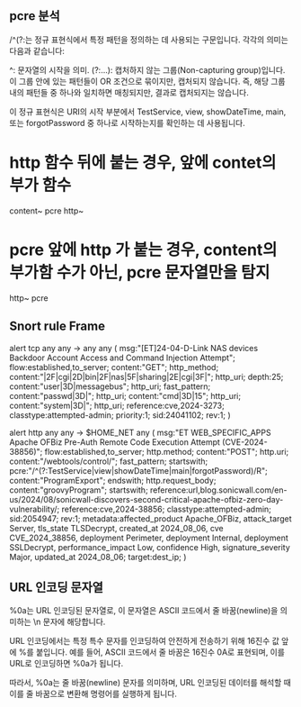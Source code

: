 ## pcre 분석

/^(?:는 정규 표현식에서 특정 패턴을 정의하는 데 사용되는 구문입니다. 각각의 의미는 다음과 같습니다:

^: 문자열의 시작을 의미.
(?:...): 캡처하지 않는 그룹(Non-capturing group)입니다. 이 그룹 안에 있는 패턴들이 OR 조건으로 묶이지만, 캡처되지 않습니다. 즉, 해당 그룹 내의 패턴들 중 하나와 일치하면 매칭되지만, 결과로 캡처되지는 않습니다.

이 정규 표현식은 URI의 시작 부분에서 TestService, view, showDateTime, main, 또는 forgotPassword 중 하나로 시작하는지를 확인하는 데 사용됩니다.

# http 함수 뒤에 붙는 경우, 앞에 contet의 부가 함수
content~ pcre http~
# pcre 앞에 http 가 붙는 경우, content의 부가함 수가 아닌, pcre 문자열만을 탐지
http~ pcre


## Snort rule Frame
	
alert tcp any any -> any any (
    msg:"[ET]24-04-D-Link NAS devices Backdoor Account Access and Command Injection Attempt";
    flow:established,to_server;
    content:"GET";
    http_method;
    content:"|2F|cgi|2D|bin|2F|nas|5F|sharing|2E|cgi|3F|";
    http_uri;
    depth:25;
    content:"user|3D|messagebus";
    http_uri;
    fast_pattern;
    content:"passwd|3D|";
    http_uri;
    content:"cmd|3D|15";
    http_uri;
    content:"system|3D|";
    http_uri;
    reference:cve,2024-3273;
    classtype:attempted-admin;
    priority:1;
    sid:24041102;
    rev:1;
)
​

alert http any any -> $HOME_NET any (
    msg:"ET WEB_SPECIFIC_APPS Apache OFBiz Pre-Auth Remote Code Execution Attempt (CVE-2024-38856)";
    flow:established,to_server;
    http.method;
    content:"POST";
    http.uri;
    content:"/webtools/control/";
    fast_pattern;
    startswith;
    pcre:"/^(?:TestService|view|showDateTime|main|forgotPassword)/R";
    content:"ProgramExport";
    endswith;
    http.request_body;
    content:"groovyProgram";
    startswith;
    reference:url,blog.sonicwall.com/en-us/2024/08/sonicwall-discovers-second-critical-apache-ofbiz-zero-day-vulnerability/;
    reference:cve,2024-38856;
    classtype:attempted-admin;
    sid:2054947;
    rev:1;
    metadata:affected_product Apache_OFBiz, attack_target Server, tls_state TLSDecrypt, created_at 2024_08_06, cve CVE_2024_38856, deployment Perimeter, deployment Internal, deployment SSLDecrypt, performance_impact Low, confidence High, signature_severity Major, updated_at 2024_08_06;
    target:dest_ip;
)

 



## URL 인코딩 문자열


%0a는 URL 인코딩된 문자열로, 
이 문자열은 ASCII 코드에서 줄 바꿈(newline)을 의미하는 \n 문자에 해당합니다.

URL 인코딩에서는 특정 특수 문자를 인코딩하여 안전하게 전송하기 위해 16진수 값 앞에 %를 붙입니다. 예를 들어, ASCII 코드에서 줄 바꿈은 16진수 0A로 표현되며, 이를 URL로 인코딩하면 %0a가 됩니다.

따라서, %0a는 줄 바꿈(newline) 문자를 의미하며, URL 인코딩된 데이터를 해석할 때 이를 줄 바꿈으로 변환해 명령어를 실행하게 됩니다.